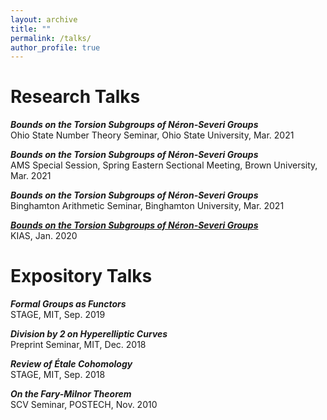 ```yaml
---
layout: archive
title: ""
permalink: /talks/
author_profile: true
---
```


# Research Talks

***Bounds on the Torsion Subgroups of Néron-Severi Groups***  
Ohio State Number Theory Seminar, Ohio State University, Mar. 2021

***Bounds on the Torsion Subgroups of Néron-Severi Groups***  
AMS Special Session, Spring Eastern Sectional Meeting, Brown University, Mar. 2021

***Bounds on the Torsion Subgroups of Néron-Severi Groups***  
Binghamton Arithmetic Seminar, Binghamton University, Mar. 2021

[***Bounds on the Torsion Subgroups of Néron-Severi Groups***](http://www.kias.re.kr/sub03/sub03_01_05_01.jsp?seqno=PGN1720191216-0002&nowBlock=0&page=7&subject=&mjrcd=&mjrcd2=1&sdate=20191210&edate=&keyField=&keyWord=&list_url=/sub03/sub03_01_05.jsp&slides=)  
KIAS, Jan. 2020  

# Expository Talks
***Formal Groups as Functors***  
STAGE, MIT, Sep. 2019  

***Division by 2 on Hyperelliptic Curves***  
Preprint Seminar, MIT, Dec. 2018  

***Review of Étale Cohomology***  
STAGE, MIT, Sep. 2018  

***On the Fary-Milnor Theorem***  
SCV Seminar, POSTECH, Nov. 2010  

